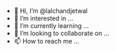 - 👋 Hi, I’m @lalchandjetwal
- 👀 I’m interested in ...
- 🌱 I’m currently learning ...
- 💞️ I’m looking to collaborate on ...
- 📫 How to reach me ...

<!---
lalchandjetwal/lalchandjetwal is a ✨ special ✨ repository because its `README.md` (this file) appears on your GitHub profile.
You can click the Preview link to take a look at your changes.
--->
